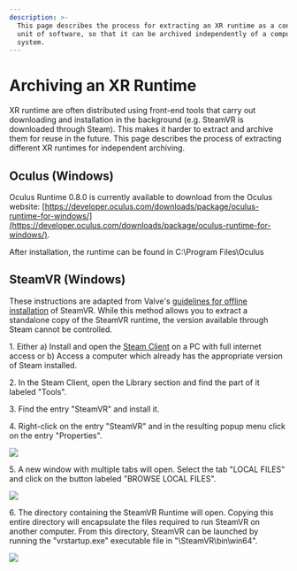 ```yaml
---
description: >-
  This page describes the process for extracting an XR runtime as a contained
  unit of software, so that it can be archived independently of a computer
  system.
---
```


# Archiving an XR Runtime

XR runtime are often distributed using front-end tools that carry out downloading and installation in the background (e.g. SteamVR is downloaded through Steam). This makes it harder to extract and archive them for reuse in the future. This page describes the process of extracting different XR runtimes for independent archiving.&#x20;

## Oculus (Windows)

Oculus Runtime 0.8.0 is currently available to download from the Oculus website: [https://developer.oculus.com/downloads/package/oculus-runtime-for-windows/](https://developer.oculus.com/downloads/package/oculus-runtime-for-windows/).

After installation, the runtime can be found in C:\Program Files\Oculus

## SteamVR (Windows)

These instructions are adapted from Valve's [guidelines for offline installation](https://partner.steamgames.com/doc/features/steamvr/enterprise) of SteamVR. While this method allows you to extract a standalone copy of the SteamVR runtime, the version available through Steam cannot be controlled.&#x20;

1\. Either a) Install and open the [Steam Client](https://store.steampowered.com/about/) on a PC with full internet access or b) Access a computer which already has the appropriate version of Steam installed.&#x20;

2\. In the Steam Client, open the Library section and find the part of it labeled "Tools".

3\. Find the entry "SteamVR" and install it.

4\. Right-click on the entry "SteamVR" and in the resulting popup menu click on the entry "Properties".

![](../../.gitbook/assets/Archiving\_SteamVR\_1.png)

5\. A new window with multiple tabs will open. Select the tab "LOCAL FILES" and click on the button labeled "BROWSE LOCAL FILES".

![](../../.gitbook/assets/Archiving\_SteamVR\_2.png)

6\. The directory containing the SteamVR Runtime will open. Copying this entire directory will encapsulate the files required to run SteamVR on another computer. From this directory, SteamVR can be launched by running the "vrstartup.exe" executable file in "\SteamVR\bin\win64".

![](../../.gitbook/assets/Archiving\_SteamVR\_3.png)



